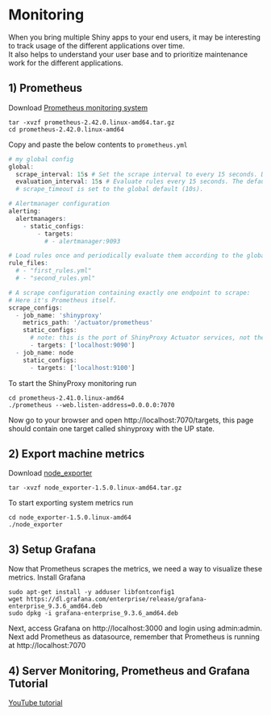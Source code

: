 # Monitoring
When you bring multiple Shiny apps to your end users, it may be interesting to track usage of the different applications over time.<br /> 
It also helps to understand your user base and to prioritize maintenance work for the different applications.

## 1) Prometheus
Download [Prometheus monitoring system](https://prometheus.io/download/#:~:text=amd64-,prometheus,-The%20Prometheus%20monitoring)
```
tar -xvzf prometheus-2.42.0.linux-amd64.tar.gz
cd prometheus-2.42.0.linux-amd64
```
Copy and paste the below contents to `prometheus.yml`
```R
# my global config
global:
  scrape_interval: 15s # Set the scrape interval to every 15 seconds. Default is every 1 minute.
  evaluation_interval: 15s # Evaluate rules every 15 seconds. The default is every 1 minute.
  # scrape_timeout is set to the global default (10s).

# Alertmanager configuration
alerting:
  alertmanagers:
    - static_configs:
        - targets:
          # - alertmanager:9093

# Load rules once and periodically evaluate them according to the global 'evaluation_interval'.
rule_files:
  # - "first_rules.yml"
  # - "second_rules.yml"

# A scrape configuration containing exactly one endpoint to scrape:
# Here it's Prometheus itself.
scrape_configs:
  - job_name: 'shinyproxy'
    metrics_path: '/actuator/prometheus'
    static_configs:
      # note: this is the port of ShinyProxy Actuator services, not the port of Prometheus which is by default also 9090
      - targets: ['localhost:9090']
  - job_name: node
    static_configs:
      - targets: ['localhost:9100']
```
To start the ShinyProxy monitoring run
```
cd prometheus-2.41.0.linux-amd64
./prometheus --web.listen-address=0.0.0.0:7070
```
Now go to your browser and open http://localhost:7070/targets, this page should contain one target called shinyproxy with the UP state.

## 2) Export machine metrics
Download [node_exporter](https://prometheus.io/download/#:~:text=94f1fa4cd28f057c4f16dd0718acfe5bf0b5dc8185177142c6f345d8799b11b4-,node_exporter,-Exporter%20for%20machine)
```
tar -xvzf node_exporter-1.5.0.linux-amd64.tar.gz
```
To start exporting system metrics run
```
cd node_exporter-1.5.0.linux-amd64
./node_exporter
```
## 3) Setup Grafana 
Now that Prometheus scrapes the metrics, we need a way to visualize these metrics.
Install Grafana
```
sudo apt-get install -y adduser libfontconfig1
wget https://dl.grafana.com/enterprise/release/grafana-enterprise_9.3.6_amd64.deb
sudo dpkg -i grafana-enterprise_9.3.6_amd64.deb
```
Next, access Grafana on http://localhost:3000 and login using admin:admin. Next add Prometheus as datasource, remember that Prometheus is running at http://localhost:7070

## 4) Server Monitoring, Prometheus and Grafana Tutorial
[YouTube tutorial](https://youtu.be/9TJx7QTrTyo)

